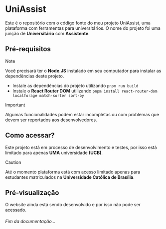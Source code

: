 # UniAssist
Este é o repositório com o código fonte do meu projeto UniAssist, uma plataforma com ferramentas para universitários. O nome do projeto foi uma junção de **Universitário** com **Assistente**.

## Pré-requisitos
> [!NOTE]
> Você precisará ter o **Node.JS** instalado em seu computador para instalar as dependências deste projeto.

- Instale as dependências do projeto utilizando `pnpm run build`
- Instale o **React Router DOM** utilizando `pnpm install react-router-dom localforage match-sorter sort-by`

> [!IMPORTANT]
> Algumas funcionalidades podem estar incompletas ou com problemas que devem ser reportados aos desenvolvedores.

## Como acessar?
Este projeto está em processo de desenvolvimento e testes, por isso está limitado para apenas **UMA** universidade **(UCB)**.

> [!CAUTION]
> Até o momento plataforma está com acesso limitado apenas para estudantes matriculados na **Universidade Católica de Brasília**.

## Pré-visualização 
O website ainda está sendo desenvolvido e por isso não pode ser acessado.

###### Fim da documentação...